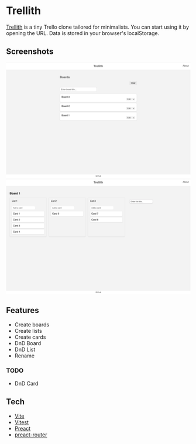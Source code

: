 # Trellith

[Trellith](https://trellith.vercel.app/) is a tiny Trello clone tailored for minimalists. You can start using it by opening the URL. Data is stored in your browser's localStorage.

## Screenshots

![trellith-index](screenshots/trellith-index.png)
![trellith-board](screenshots/trellith-board.png)

## Features

- Create boards
- Create lists
- Create cards
- DnD Board
- DnD List
- Rename

### TODO

- DnD Card

## Tech

- [Vite](https://vitejs.dev/)
- [Vitest](https://vitest.dev/)
- [Preact](https://preactjs.com/)
- [preact-router](https://github.com/preactjs/preact-router)
